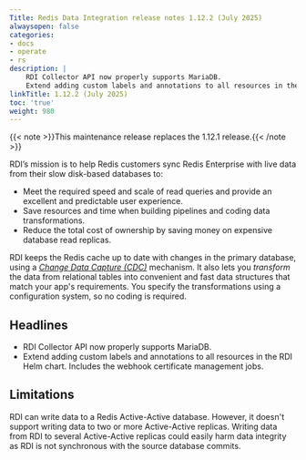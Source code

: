 ```yaml
---
Title: Redis Data Integration release notes 1.12.2 (July 2025)
alwaysopen: false
categories:
- docs
- operate
- rs
description: |
    RDI Collector API now properly supports MariaDB.
    Extend adding custom labels and annotations to all resources in the RDI Helm chart.
linkTitle: 1.12.2 (July 2025)
toc: 'true'
weight: 980
---
```


{{< note >}}This maintenance release replaces the 1.12.1 release.{{< /note >}}

RDI’s mission is to help Redis customers sync Redis Enterprise with live data from their slow disk-based databases to:

- Meet the required speed and scale of read queries and provide an excellent and predictable user experience.
- Save resources and time when building pipelines and coding data transformations.
- Reduce the total cost of ownership by saving money on expensive database read replicas.

RDI keeps the Redis cache up to date with changes in the primary database, using a [_Change Data Capture (CDC)_](https://en.wikipedia.org/wiki/Change_data_capture) mechanism.
It also lets you _transform_ the data from relational tables into convenient and fast data structures that match your app's requirements. You specify the transformations using a configuration system, so no coding is required.

## Headlines

-   RDI Collector API now properly supports MariaDB.
-   Extend adding custom labels and annotations to all resources in the RDI Helm chart. Includes the webhook certificate management jobs.

## Limitations

RDI can write data to a Redis Active-Active database. However, it doesn't support writing data to two or more Active-Active replicas. Writing data from RDI to several Active-Active replicas could easily harm data integrity as RDI is not synchronous with the source database commits.
